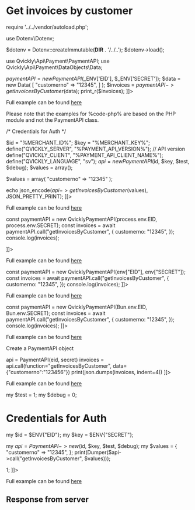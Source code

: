 # Get invoices by customer

<include from="Snippets-PaymentAPI.md" element-id="snippet-header"></include>

<tabs>
    <tab title="%code-json%">
<code-block lang="json">
<![CDATA[
{
    "credentials": {
        "id": "%MERCHANT_ID%",
        "hash": "c71a6258f48fc0fc84b7ce0e015d234f37433ed803891804e785c543f63d42cc568c937cda0691cf5e07e3af921211a771c90a9c0768ad1e8c13e2f3b0817e7d",
        "version": "%PAYMENT_API_VERSION%",
        "client": "%PAYMENT_API_CLIENT_NAME%",
        "language": "sv",
        "time": 1714933435.862255
    },
    "data": {
        "customerno": "12345"
    },
    "function": "getInvoicesByCustomer"
}
]]>
</code-block>
    </tab>

<tab title="%code-php%">
<code-block lang="php">
<![CDATA[
<?php
declare(strict_types=1);

require '../../vendor/autoload.php';

use Dotenv\Dotenv;

$dotenv = Dotenv::createImmutable(__DIR__ . '/../..');
$dotenv->load();

use Qvickly\Api\Payment\PaymentAPI;
use Qvickly\Api\Payment\DataObjects\Data;

$paymentAPI = new PaymentAPI($_ENV['EID'], $_ENV['SECRET']);
$data = new Data(
    [
        "customerno" => "12345",
    ]
);
$invoices = $paymentAPI->getInvoicesByCustomer($data);
print_r($invoices);
]]>
</code-block>

Full example can be found [here](https://github.com/Billmate/qvickly-php-module/blob/main/examples/PaymentAPI/getInvoicesByCustomer.php)

Please note that the examples for %code-php% are based on the PHP module and not the PaymentAPI class.

</tab>

<tab title="%code-phplegacy%">
<code-block lang="PHP">
<![CDATA[
<?php
include('../PaymentAPI.php');
$test = true;
$debug = false;

/* Credentials for Auth */

$id = "%MERCHANT_ID%";
$key = "%MERCHANT_KEY%";
define("QVICKLY_SERVER", "%PAYMENT_API_VERSION%"); // API version
define("QVICKLY_CLIENT", "%PAYMENT_API_CLIENT_NAME%");
define("QVICKLY_LANGUAGE", "sv");
$api = new PaymentAPI($id, $key, $test, $debug);
$values = array();

$values = array(
    "customerno" => "12345"
);

echo json_encode($api->getInvoicesByCustomer($values), JSON_PRETTY_PRINT);
]]>
</code-block>

Full example can be found [here](https://github.com/Billmate/QvicklyAPISamples/blob/main/PHP.Legacy/examples/getInvoicesByCustomer.php)

</tab>

<tab title="%code-node%">
<code-block lang="javascript">
<![CDATA[
import { QvicklyPaymentAPI } from "../../PaymentAPI.js";

const paymentAPI = new QvicklyPaymentAPI(process.env.EID, process.env.SECRET);
const invoices = await paymentAPI.call("getInvoicesByCustomer", {
    customerno: "12345",
});
console.log(invoices);

]]>
</code-block>

Full example can be found [here](https://github.com/Billmate/QvicklyAPISamples/blob/main/Node.JS/examples/PaymentAPI/getInvoicesByCustomer.js)

</tab>

<tab title="%code-deno%">
<code-block lang="javascript">
<![CDATA[
import {QvicklyPaymentAPI, env} from "../../PaymentAPI.ts";

const paymentAPI = new QvicklyPaymentAPI(env["EID"], env["SECRET"]);
const invoices = await paymentAPI.call("getInvoicesByCustomer", {
    customerno: "12345",
});
console.log(invoices);
]]>
</code-block>

Full example can be found [here](https://github.com/Billmate/QvicklyAPISamples/blob/main/Deno/examples/PaymentAPI/getInvoicesByCustomer.ts)

</tab>

<tab title="%code-bun%">
<code-block lang="javascript">
<![CDATA[
import QvicklyPaymentAPI from "../../PaymentAPI";

const paymentAPI = new QvicklyPaymentAPI(Bun.env.EID, Bun.env.SECRET);
const invoices = await paymentAPI.call("getInvoicesByCustomer", {
    customerno: "12345",
});
console.log(invoices);
]]>
</code-block>

Full example can be found [here](https://github.com/Billmate/QvicklyAPISamples/blob/main/Bun/examples/PaymentAPI/getInvoicesByCustomer.ts)

</tab>

  <tab title="%code-python%">
<code-block lang="Python">
<![CDATA[
from PaymentAPI import PaymentAPI

# Create a PaymentAPI object
api = PaymentAPI(eid, secret)
invoices = api.call(function="getInvoicesByCustomer", data={"customerno":"123456"})
print(json.dumps(invoices, indent=4))
]]>
</code-block>

Full example can be found [here](https://github.com/Billmate/QvicklyAPISamples/blob/main/Python/examples/PaymentAPI/getInvoicesByCustomer.py)

  </tab>

<tab title="%code-perl%">
<code-block lang="perl">
<![CDATA[
#!/usr/bin/perl
use strict;
use warnings;
use JSON::PP;
use Data::Dumper;
use lib '../..';
require "PaymentAPI.pl";
require "LoadEnv.pl";
LoadEnv('../../.env');

my $test = 1;
my $debug = 0;

# Credentials for Auth
my $id = $ENV{"EID"};
my $key = $ENV{"SECRET"};

my $api = PaymentAPI->new($id, $key, $test, $debug);
my $values = {
    "customerno" => "12345",
};
print(Dumper($api->call("getInvoicesByCustomer", $values)));

1;
]]>
</code-block>

Full example can be found [here](https://github.com/Billmate/QvicklyAPISamples/blob/main/Perl/examples/PaymentAPI/getInvoicesByCustomer.pl)

</tab>

</tabs>

## Response from server
<code-block lang="json">
<![CDATA[
{
    "credentials": {
        "hash": "bc82dd1b1eb1de312e56ffd7b69687f826b3e684ee2c2af58fec870cfc8ab1c634e64d9e6bb7b5db51d19963de6b2846867d711b9cc2bed6bf61b1320d66a5b0",
        "logid": 1234567
    },
    "data": [
        {
            "Cart": {
                "Handling": {
                    "withouttax": "0",
                    "taxrate": "25"
                },
                "Shipping": {
                    "withouttax": "0",
                    "taxrate": "25"
                },
                "Total": {
                    "rounding": "0",
                    "withouttax": "10000",
                    "tax": "2500",
                    "withtax": "0"
                }
            },
            "PaymentData": {
                "method": "8",
                "currency": "SEK",
                "country": "SE",
                "language": "sv",
                "autoactivate": "0",
                "orderid": "123456",
                "status": "Cancelled",
                "paymentid_related": "",
                "accepturl": "https://example.com/accept",
                "cancelurl": "https://example.com/cancel",
                "returnmethod": "",
                "callbackurl": "https://example.com/callback",
                "alladdresses": "",
                "url": "https://api.billmate.se/invoice/12345/202405032367858ea08652bd62a7b0ab42569f24",
                "mexcCustomerinvoicesid": "1234567",
                "number": "12345",
                "duedate": "2024-05-09",
                "paiddate": "0000-00-00 00:00:00"
            },
            "Customer": {
                "nr": "123456",
                "pno": "550101-1018",
                "Billing": {
                    "firstname": "Tess",
                    "lastname": "T",
                    "type": "person",
                    "street": "Testgatan 1",
                    "street2": "",
                    "zip": "12345",
                    "city": "Testinge",
                    "country": "SE",
                    "phone": "0700000000",
                    "email": "test@example.com"
                },
                "Shipping": {
                    "firstname": "",
                    "lastname": "",
                    "type": "person",
                    "street": "",
                    "street2": "",
                    "zip": "",
                    "city": "",
                    "country": "",
                    "phone": ""
                },
                "companySigner": {
                    "pno": ""
                }
            },
            "Articles": [
                {
                    "artnr": "1",
                    "title": "Test",
                    "quantity": "1",
                    "aprice": "10000",
                    "discount": "0",
                    "withouttax": "10000",
                    "taxrate": "25"
                }
            ],
            "PaymentInfo": {
                "paymentdate": "2024-05-04",
                "paymentterms": "5",
                "yourreference": "",
                "ourreference": "",
                "projectname": "",
                "deliverymethod": "",
                "deliveryterms": "",
                "invoiceStatus": "",
                "balancedue": "0"
            }
        }
    ]
}
]]>
</code-block>

<include from="Snippets-Examples.md" element-id="snippet-footer"></include>